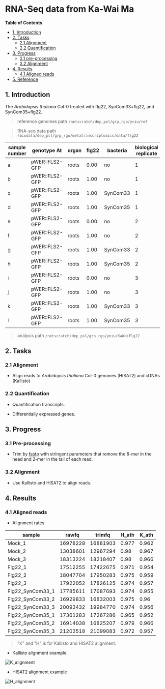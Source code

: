 # RNA-Seq data from Ka-Wai Ma #

<!-- content start -->

**Table of Contents**

- [1. Introduction](#1-introduction)
- [2. Tasks](#2-tasks)
    - [2.1 Alignment](#21-alignment)
    - [2.2 Quantification](#22-quantification)
- [3. Progress](#3-progress)
    - [3.1 pre-processing](#31-pre-processing)
    - [3.2 Alignment](#21-alignment)
- [4. Results](#4-results)
    - [4.1 Aligned reads](#41-aligned-reads)
- [5. Reference](#5-reference)
    
<!-- content end -->

## 1. Introduction ##

The *Arabidopsis thaliana* Col-0 treated with flg22, SynCom33+flg22, and SynCom35+flg22.

> reference genomes path `/netscratch/dep_psl/grp_rgo/yniu/ref`

> RNA-seq data path `/biodata/dep_psl/grp_rgo/metatranscriptomics/data/flg22`

| sample number | genotype At    | organ | flg22 | bacteria  | biological replicate | Library title | Library number | Library state | Reads requested | Reads sequenced | 
|---------------|----------------|-------|-------|-----------|----------------------|---------------|----------------|---------------|-----------------|-----------------| 
| a             | pWER::FLS2-GFP | roots | 0.00  | no        | 1                    | a.1           | 4016.A.2       | Draft         | 20,000,000      | 0.0             | 
| b             | pWER::FLS2-GFP | roots | 1.00  | no        | 1                    | b.1           | 4016.B.2       | Draft         | 20,000,000      | 0.0             | 
| c             | pWER::FLS2-GFP | roots | 1.00  | SynCom33  | 1                    | c.1           | 4016.C.2       | Draft         | 20,000,000      | 0.0             | 
| d             | pWER::FLS2-GFP | roots | 1.00  | SynCom35  | 1                    | d.1           | 4016.D.2       | Draft         | 20,000,000      | 0.0             | 
| e             | pWER::FLS2-GFP | roots | 0.00  | no        | 2                    | e.1           | 4016.E.2       | Draft         | 20,000,000      | 0.0             | 
| f             | pWER::FLS2-GFP | roots | 1.00  | no        | 2                    | f.1           | 4016.F.2       | Draft         | 20,000,000      | 0.0             | 
| g             | pWER::FLS2-GFP | roots | 1.00  | SynCom33  | 2                    | g.1           | 4016.G.2       | Draft         | 20,000,000      | 0.0             | 
| h             | pWER::FLS2-GFP | roots | 1.00  | SynCom35  | 2                    | h.1           | 4016.H.2       | Draft         | 20,000,000      | 0.0             | 
| i             | pWER::FLS2-GFP | roots | 0.00  | no        | 3                    | i.1           | 4016.I.2       | Draft         | 20,000,000      | 0.0             | 
| j             | pWER::FLS2-GFP | roots | 1.00  | no        | 3                    | j.1           | 4016.J.2       | Draft         | 20,000,000      | 0.0             | 
| k             | pWER::FLS2-GFP | roots | 1.00  | SynCom33  | 3                    | k.1           | 4016.K.2       | Draft         | 20,000,000      | 0.0             | 
| l             | pWER::FLS2-GFP | roots | 1.00  | SynCom35  | 3                    | l.1           | 4016.L.2       | Draft         | 20,000,000      | 0.0             | 

> analysis path `/netscratch/dep_psl/grp_rgo/yniu/KaWaiFlg22`

## 2. Tasks ##

### 2.1 Alignment ###

* Align reads to *Arabidopsis thaliana* Col-0 genomes (HISAT2) and cDNAs (Kallisto)

### 2.2 Quantification ###

* Quantification transcripts.

* Differentially expressed genes.

## 3. Progress ##

### 3.1 Pre-processing ###

* Trim by [fastp](https://github.com/OpenGene/fastp) with stringent parameters that remove the 8-mer in the head and 2-mer in the tail of each read.

### 3.2 Alignment ###

* Use Kallisto and HISAT2 to align reads.

## 4. Results ##

### 4.1 Aligned reads ###

* Alignment rates

| sample           | rawfq    | trimfq   | H_ath | K_ath | 
|------------------|----------|----------|-------|-------| 
| Mock_1           | 16978228 | 16881903 | 0.977 | 0.962 | 
| Mock_2           | 13038601 | 12967294 | 0.98  | 0.967 | 
| Mock_3           | 18313224 | 18218407 | 0.98  | 0.966 | 
| Flg22_1          | 17512255 | 17422675 | 0.971 | 0.954 | 
| Flg22_2          | 18047704 | 17950283 | 0.975 | 0.959 | 
| Flg22_3          | 17922052 | 17826125 | 0.974 | 0.957 | 
| Flg22_SynCom33_1 | 17785611 | 17687693 | 0.974 | 0.955 | 
| Flg22_SynCom33_2 | 16929833 | 16832003 | 0.975 | 0.96  | 
| Flg22_SynCom33_3 | 20093432 | 19984770 | 0.974 | 0.956 | 
| Flg22_SynCom35_1 | 17361283 | 17267286 | 0.965 | 0.952 | 
| Flg22_SynCom35_2 | 16914038 | 16825207 | 0.979 | 0.966 | 
| Flg22_SynCom35_3 | 21203518 | 21099083 | 0.972 | 0.957 | 

> "K" and "H" is for Kallisto and HISAT2 alignment.

* Kallisto alignment example

![K_alignment](../results/Kallisto_alignment.png)

* HISAT2 alignment example

![H_alignment](../results/HISAT2_alignment.png)
